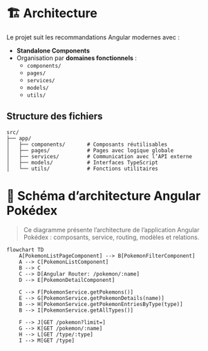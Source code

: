 # 🏗️ Architecture

Le projet suit les recommandations Angular modernes avec :

- **Standalone Components**
- Organisation par **domaines fonctionnels** :
  - `components/`
  - `pages/`
  - `services/`
  - `models/`
  - `utils/`

## Structure des fichiers

```
src/
├── app/
│   ├── components/       # Composants réutilisables
│   ├── pages/            # Pages avec logique globale
│   ├── services/         # Communication avec l’API externe
│   ├── models/           # Interfaces TypeScript
│   └── utils/            # Fonctions utilitaires
```

# 🧬 Schéma d’architecture Angular Pokédex

> Ce diagramme présente l’architecture de l’application Angular Pokédex : composants, service, routing, modèles et relations.

```mermaid
flowchart TD
    A[PokemonListPageComponent] --> B[PokemonFilterComponent]
    A --> C[PokemonListComponent]
    B --> C
    C --> D[Angular Router: /pokemon/:name]
    D --> E[PokemonDetailComponent]

    C --> F[PokemonService.getPokemons()]
    E --> G[PokemonService.getPokemonDetails(name)]
    B --> H[PokemonService.getPokemonEntriesByType(type)]
    B --> I[PokemonService.getAllTypes()]

    F --> J[GET /pokemon?limit=]
    G --> K[GET /pokemon/:name]
    H --> L[GET /type/:type]
    I --> M[GET /type]
```
